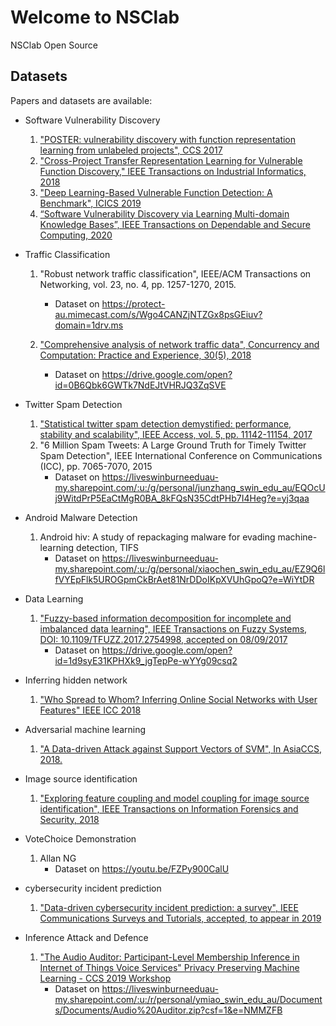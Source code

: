 # Welcome to NSClab

NSClab Open Source

## Datasets

Papers and datasets are available:

* Software Vulnerability Discovery
  1. ["POSTER: vulnerability discovery with function representation learning from unlabeled projects", CCS 2017](https://github.com/DanielLin1986/function_representation_learning)
  2. ["Cross-Project Transfer Representation Learning for Vulnerable Function Discovery," IEEE Transactions on Industrial Informatics, 2018](https://github.com/DanielLin1986/TransferRepresentationLearning)
  3. ["Deep Learning-Based Vulnerable Function Detection: A Benchmark", ICICS 2019](https://github.com/DanielLin1986/Function-level-Vulnerability-Detection)
  4. [“Software Vulnerability Discovery via Learning Multi-domain Knowledge Bases”, IEEE Transactions on Dependable and Secure Computing, 2020](https://github.com/DanielLin1986/RepresentationsLearningFromMulti_domain)
  
* Traffic Classification
  1. "Robust network traffic classification", IEEE/ACM Transactions on Networking, vol. 23, no. 4, pp. 1257-1270, 2015.
      * Dataset on https://protect-au.mimecast.com/s/Wgo4CANZjNTZGx8psGEiuv?domain=1drv.ms
  
  2. ["Comprehensive analysis of network traffic data", Concurrency and Computation: Practice and Experience, 30(5), 2018](https://github.com/skyInGitHub/Comprehensive-analysis-of-network-traffic-data)
      * Dataset on https://drive.google.com/open?id=0B6Qbk6GWTk7NdEJtVHRJQ3ZqSVE
  
* Twitter Spam Detection
  1. ["Statistical twitter spam detection demystified: performance, stability and scalability", IEEE Access, vol. 5, pp. 11142-11154, 2017](https://github.com/danielLin1986d/RTTSD_prototype.git)
  2. "6 Million Spam Tweets: A Large Ground Truth for Timely Twitter Spam Detection", IEEE International Conference on Communications (ICC), pp. 7065-7070, 2015
      * Dataset on https://liveswinburneeduau-my.sharepoint.com/:u:/g/personal/junzhang_swin_edu_au/EQOcUj9WitdPrP5EaCtMgR0BA_8kFQsN35CdtPHb7I4Heg?e=yj3qaa
      
* Android Malware Detection
  1. Android hiv: A study of repackaging malware for evading machine-learning detection, TIFS 
      * Dataset on https://liveswinburneeduau-my.sharepoint.com/:u:/g/personal/xiaochen_swin_edu_au/EZ9Q6lfVYEpFlk5UROGpmCkBrAet81NrDDoIKpXVUhGpoQ?e=WiYtDR

* Data Learning
  1. ["Fuzzy-based information decomposition for incomplete and imbalanced data learning", IEEE Transactions on Fuzzy Systems, DOI: 10.1109/TFUZZ.2017.2754998, accepted on 08/09/2017](https://github.com/wolong3385/Recources)
      * Dataset on https://drive.google.com/open?id=1d9syE31KPHXk9_jgTepPe-wYYg09csq2

* Inferring hidden network
  1. ["Who Spread to Whom? Inferring Online Social Networks with User Features" IEEE ICC 2018](https://github.com/PassiveVision/Feature-Net-Learn)
  
* Adversarial machine learning
  1. ["A Data-driven Attack against Support Vectors of SVM", In AsiaCCS, 2018.](https://github.com/wolong3385/SR)

* Image source identification
  1. ["Exploring feature coupling and model coupling for image source identification", IEEE Transactions on Information Forensics and Security, 2018](https://github.com/yonggangh/Feature-Coupling-and-Model-Coupling)
  
* VoteChoice Demonstration
  1. Allan NG
      * Dataset on https://youtu.be/FZPy900CalU
  
* cybersecurity incident prediction
  1. ["Data-driven cybersecurity incident prediction: a survey", IEEE Communications Surveys and Tutorials, accepted, to appear in 2019](https://nansunsun.github.io/Cybersecurity-incident-prediction-and-discovery-data/)
  
* Inference Attack and Defence 
  1. ["The Audio Auditor: Participant-Level Membership Inference in Internet of Things Voice Services" Privacy Preserving Machine Learning - CCS 2019 Workshop](https://github.com/skyInGitHub/The-Audio-Auditor)
      * Dataset on https://liveswinburneeduau-my.sharepoint.com/:u:/r/personal/ymiao_swin_edu_au/Documents/Documents/Audio%20Auditor.zip?csf=1&e=NMMZFB
  




